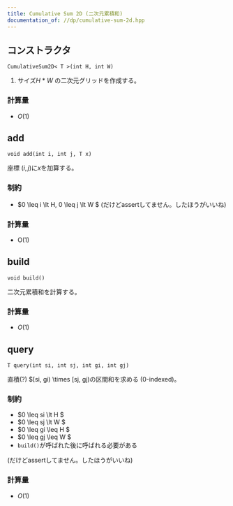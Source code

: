 ```yaml
---
title: Cumulative Sum 2D (二次元累積和)
documentation_of: //dp/cumulative-sum-2d.hpp
---
```


## コンストラクタ

```
CumulativeSum2D< T >(int H, int W)
```
1. サイズ$H$ * $W$ の二次元グリッドを作成する。

### 計算量
- $O(1)$

## add
```
void add(int i, int j, T x)
```

座標 $(i,j)$に$x$を加算する。

### 制約
- $0 \leq i \lt H, 0 \leq j \lt W $ 
(だけどassertしてません。したほうがいいね)

### 計算量
- O(1)

## build
```
void build()
```
二次元累積和を計算する。
### 計算量
- $O(1)$

## query
```
T query(int si, int sj, int gi, int gj)
```

直積(?) $[si, gi) \times [sj, gj)の区間和を求める (0-indexed)。

### 制約
- $0 \leq si \lt H $
- $0 \leq sj \lt W $
- $0 \leq gi \leq H $
- $0 \leq gj \leq W $  
- `build()`が呼ばれた後に呼ばれる必要がある

(だけどassertしてません。したほうがいいね)


### 計算量
- $O(1)$
